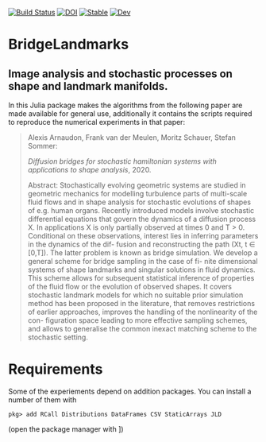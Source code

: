 [![Build Status](https://travis-ci.com/mschauer/BridgeLandmarks.jl.svg?branch=master)](https://travis-ci.com/mschauer/BridgeLandmarks.jl)
[![DOI](https://zenodo.org/badge/DOI/10.5281/zenodo.3629353.svg)](https://doi.org/10.5281/zenodo.3629353)
[![Stable](https://img.shields.io/badge/docs-stable-blue.svg)](https://mschauer.github.io/BridgeLandmarks.jl/stable)
[![Dev](https://img.shields.io/badge/docs-dev-blue.svg)](https://mschauer.github.io/BridgeLandmarks.jl/dev)


# BridgeLandmarks 
## Image analysis and stochastic processes on shape and landmark manifolds.

In this Julia package makes the algorithms from the following paper
are made available for general use, additionally it contains the scripts required to reproduce the numerical experiments in that paper:

> Alexis Arnaudon, Frank van der Meulen, Moritz Schauer, Stefan Sommer:
> 
> *Diffusion bridges for stochastic hamiltonian systems with applications to shape analysis*, 2020.
>
> Abstract: Stochastically evolving geometric systems are studied in geometric mechanics for modelling turbulence parts of multi-scale fluid flows and in shape analysis for stochastic evolutions of shapes of e.g. human organs. Recently introduced models involve stochastic differential equations that govern the dynamics of a diffusion process X. In applications X is only partially observed at times 0 and T > 0. Conditional on these observations, interest lies in inferring parameters in the dynamics of the dif- fusion and reconstructing the path (Xt, t ∈ [0,T]). The latter problem is known as bridge simulation. We develop a general scheme for bridge sampling in the case of fi- nite dimensional systems of shape landmarks and singular solutions in fluid dynamics. This scheme allows for subsequent statistical inference of properties of the fluid flow or the evolution of observed shapes. It covers stochastic landmark models for which no suitable prior simulation method has been proposed in the literature, that removes restrictions of earlier approaches, improves the handling of the nonlinearity of the con- figuration space leading to more effective sampling schemes, and allows to generalise the common inexact matching scheme to the stochastic setting.


# Requirements
Some of the experiements depend on addition packages. You can install a number of them with 

```
pkg> add RCall Distributions DataFrames CSV StaticArrays JLD
```
(open the package manager with ])
